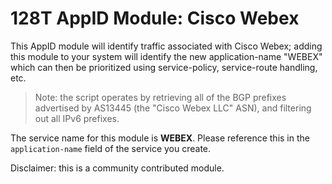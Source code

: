 # 128T AppID Module: Cisco Webex

This AppID module will identify traffic associated with Cisco Webex; adding this module to your system will identify the new application-name "WEBEX" which can then be prioritized using service-policy, service-route handling, etc.

> Note: the script operates by retrieving all of the BGP prefixes advertised by AS13445 (the "Cisco Webex LLC" ASN), and filtering out all IPv6 prefixes.

The service name for this module is **WEBEX**. Please reference this in the `application-name` field of the service you create.

Disclaimer: this is a community contributed module.
